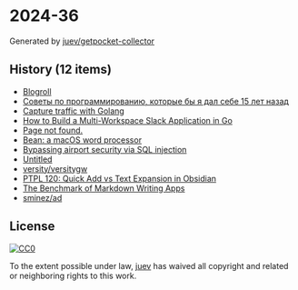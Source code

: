 # 2024-36

Generated by [juev/getpocket-collector](https://github.com/juev/getpocket-collector)

## History (12 items)

- [Blogroll](https://www.mollywhite.net/blogroll)
- [Советы по программированию, которые бы я дал себе 15 лет назад](https://habr.com/ru/companies/ruvds/articles/839256/)
- [Capture traffic with Golang](https://aohorodnyk.com/post/2024-08-31-golang-traffic-capturer/)
- [How to Build a Multi-Workspace Slack Application in Go](https://www.blinkops.com/blog/how-to-build-a-multi-workspace-slack-application-in-go)
- [Page not found.](https://capacities.io//use-cases/inbox)
- [Bean: a macOS word processor](https://bean-osx.com/Bean.html)
- [Bypassing airport security via SQL injection](https://ian.sh/tsa)
- [Untitled](https://tuta.com/ru/blog/anonymous-email.html)
- [versity/versitygw](https://github.com/versity/versitygw)
- [PTPL 120: Quick Add vs Text Expansion in Obsidian](https://www.blog.plaintextpaperless.com/p/ptpl-120-quick-add-vs-text-expansion)
- [The Benchmark of Markdown Writing Apps](https://ia.net/writer)
- [sminez/ad](https://github.com/sminez/ad)

## License

[![CC0](https://mirrors.creativecommons.org/presskit/buttons/88x31/svg/cc-zero.svg)](https://creativecommons.org/publicdomain/zero/1.0/)

To the extent possible under law, [juev](https://github.com/juev) has waived all copyright and related or neighboring rights to this work.
